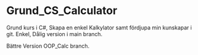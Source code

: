 # Grund_CS_Calculator
Grund kurs i C#, Skapa en enkel Kalkylator samt fördjupa min kunskapar i git.
Enkel, Dålig version i main branch. 

Bättre Version OOP_Calc branch. 

